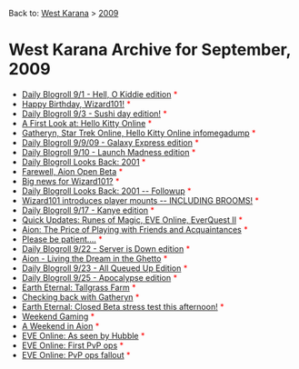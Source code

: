 Back to: [West Karana](/posts/westkarana.md) > [2009](/posts/2009/westkarana.md)
# West Karana Archive for September, 2009

* [Daily Blogroll 9/1 - Hell, O Kiddie edition](4093.md) <span style="color:red;">*</span>
* [Happy Birthday, Wizard101!](4096.md) <span style="color:red;">*</span>
* [Daily Blogroll 9/3 - Sushi day edition!](4098.md) <span style="color:red;">*</span>
* [A First Look at: Hello Kitty Online](4102.md) <span style="color:red;">*</span>
* [Gatheryn, Star Trek Online, Hello Kitty Online infomegadump](4111.md) <span style="color:red;">*</span>
* [Daily Blogroll 9/9/09 - Galaxy Express edition](4117.md) <span style="color:red;">*</span>
* [Daily Blogroll 9/10 - Launch Madness edition](4122.md) <span style="color:red;">*</span>
* [Daily Blogroll Looks Back: 2001](4131.md) <span style="color:red;">*</span>
* [Farewell, Aion Open Beta](4153.md) <span style="color:red;">*</span>
* [Big news for Wizard101?](4171.md) <span style="color:red;">*</span>
* [Daily Blogroll Looks Back: 2001 -- Followup](4163.md) <span style="color:red;">*</span>
* [Wizard101 introduces player mounts -- INCLUDING BROOMS!](4175.md) <span style="color:red;">*</span>
* [Daily Blogroll 9/17 - Kanye edition](4188.md) <span style="color:red;">*</span>
* [Quick Updates: Runes of Magic, EVE Online, EverQuest II](4196.md) <span style="color:red;">*</span>
* [Aion: The Price of Playing with Friends and Acquaintances](4203.md) <span style="color:red;">*</span>
* [Please be patient....](4206.md) <span style="color:red;">*</span>
* [Daily Blogroll 9/22 - Server is Down edition](4211.md) <span style="color:red;">*</span>
* [Aion - Living the Dream in the Ghetto](4219.md) <span style="color:red;">*</span>
* [Daily Blogroll 9/23 - All Queued Up Edition](4223.md) <span style="color:red;">*</span>
* [Daily Blogroll 9/25 - Apocalypse edition](4227.md) <span style="color:red;">*</span>
* [Earth Eternal: Tallgrass Farm](4232.md) <span style="color:red;">*</span>
* [Checking back with Gatheryn](4235.md) <span style="color:red;">*</span>
* [Earth Eternal: Closed Beta stress test this afternoon!](4250.md) <span style="color:red;">*</span>
* [Weekend Gaming](4253.md) <span style="color:red;">*</span>
* [A Weekend in Aion](4258.md) <span style="color:red;">*</span>
* [EVE Online: As seen by Hubble](4265.md) <span style="color:red;">*</span>
* [EVE Online: First PvP ops](4269.md) <span style="color:red;">*</span>
* [EVE Online: PvP ops fallout](4272.md) <span style="color:red;">*</span>
